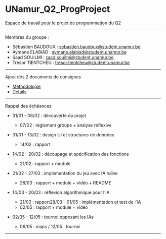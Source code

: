 # UNamur_Q2_ProgProject
Espace de travail pour le projet de programmation du Q2

---

Membres du groupe :
- Sébastien BAUDOUX : sebastien.baudoux@student.unamur.be
- Aymane ELABIAD : aymane.elabiad@student.unamur.be
- Saad SOUILMI : saad.souilmi@student.unamur.be
- Tresor TIENTCHEU : tresor.tientcheu@student.unamur.be

---

Ajout des 2 documents de consignes

* [Methodologie](https://github.com/Carouan/UNamur_Q2_ProgProject/blob/main/Methodologie.pdf)
* [Details](https://github.com/Carouan/UNamur_Q2_ProgProject/blob/main/Details.pdf)

---
Rappel des échéances

- 31/01 - 06/02 : découverte du projet
  - 07/02 : réglement groupe + analyse réflexive

- 31/01 - 13/02 : design UI et structures de données 
  - 14/02 : rapport

- 14/02 - 20/02 : découpage et spécification des fonctions 
  - 21/02 : rapport + module

- 21/02 - 27/03 : implémentation du jeu avec IA naïve 
  - 28/03 : rapport + module + vidéo + README

- 14/03 - 20/03 : réflexion algorithmique pour l’IA 
  - 21/03 : rapport28/03 - 01/05 : implémentation et test de l’IA 
  - 02/05 : rapport + module + vidéo

- 02/05 - 12/05 : tournoi opposant les IAs 
  - 06/05 : maps / 12/05 : tournoi

---
